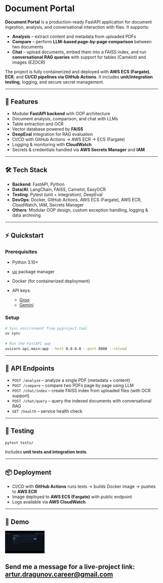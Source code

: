 # Document Portal

**Document Portal** is a production-ready FastAPI application for document ingestion, analysis, and conversational interaction with files. It supports:

* **Analysis** – extract content and metadata from uploaded PDFs
* **Compare** – perform **LLM-based page-by-page comparison** between two documents
* **Chat** – upload documents, embed them into a FAISS index, and run **conversational RAG queries** with support for tables (Camelot) and images (EZOCR)

The project is fully containerized and deployed with **AWS ECS (Fargate)**, **ECR**, and **CI/CD pipelines via GitHub Actions**. It includes **unit/integration testing**, logging, and secure secret management.

---

## 🚀 Features

* Modular **FastAPI backend** with OOP architecture
* Document analysis, comparison, and chat with LLMs
* Table extraction and OCR
* Vector database powered by **FAISS**
* **DeepEval** integration for RAG evaluation
* CI/CD with GitHub Actions → AWS ECR → ECS (Fargate)
* Logging & monitoring with **CloudWatch**
* Secrets & credentials handled via **AWS Secrets Manager** and **IAM**

---

## 🛠️ Tech Stack

* **Backend**: FastAPI, Python
* **Data/AI**: LangChain, FAISS, Camelot, EasyOCR
* **Testing**: Pytest (unit + integration), DeepEval
* **DevOps**: Docker, GitHub Actions, AWS ECS (Fargate), AWS ECR, CloudWatch, IAM, Secrets Manager
* **Others**: Modular OOP design, custom exception handling, logging & data archiving

---

## ⚡ Quickstart

### Prerequisites

* Python 3.10+
* [uv](https://github.com/astral-sh/uv) package manager
* Docker (for containerized deployment)
* API keys:

  * [Groq](https://console.groq.com/keys)
  * [Gemini](https://ai.google.dev/gemini-api/docs/models)
  
### Setup

```bash
# Sync environment from pyproject.toml
uv sync

# Run the FastAPI app
uvicorn api.main:app --host 0.0.0.0 --port 8080 --reload
```

---

## 📡 API Endpoints

* `POST /analyze` – analyze a single PDF (metadata + content)
* `POST /compare` – compare two PDFs page by page using LLM
* `POST /chat/index` – create FAISS index from uploaded files (with OCR support)
* `POST /chat/query` – query the indexed documents with conversational RAG
* `GET /health` – service health check

---

## 🧪 Testing

```bash
pytest tests/
```

Includes **unit tests and integration tests**.

---

## 📦 Deployment

* CI/CD with **GitHub Actions** runs tests → builds Docker image → pushes to **AWS ECR**
* Image deployed to **AWS ECS (Fargate)** with public endpoint
* Logs available via **AWS CloudWatch**

---

## 📖 Demo

![Document Portal Demo](document_portfolio.gif)

Send me a message for a live-project link: artur.dragunov.career@gmail.com
---